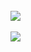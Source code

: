 <br>
<img src="https://github.com/Varma2324/M1_Online_Ticket_Booking_2022/blob/main/MiniProject_C/4_TestPlanAndOutput/b1.png" />
<br>

<br>
<img src="https://github.com/Varma2324/M1_Online_Ticket_Booking_2022/blob/main/MiniProject_C/4_TestPlanAndOutput/b2.png" />
<br>
